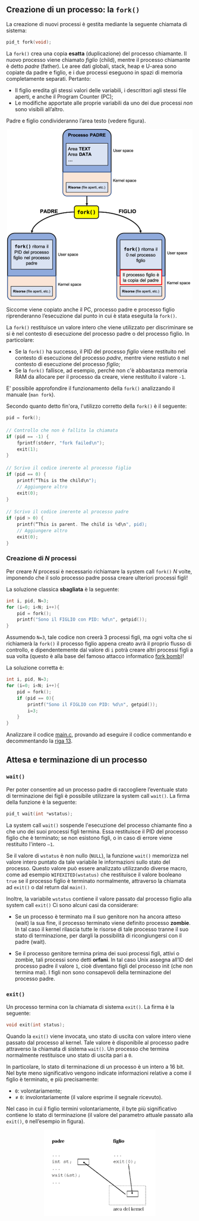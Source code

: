 ## Creazione di un processo: la ``fork()``

La creazione di nuovi processi è gestita mediante la seguente chiamata di sistema:

```	c
pid_t fork(void);
```

La ``fork()`` crea una copia **esatta** (duplicazione) del processo chiamante. Il nuovo processo viene chiamato *figlio* (child), mentre il processo chiamante è detto *padre* (father). Le aree dati globali, stack, heap e U-area sono copiate da padre e figlio, e i due processi eseguono in spazi di memoria completamente separati. Pertanto:

- Il figlio eredita gli stessi valori delle variabili, i descrittori agli stessi file aperti, e anche il Program Counter (PC);
- Le modifiche apportate alle proprie variabili da uno dei due processi _non_ sono visibili all’altro.

Padre e figlio condivideranno l’area testo (vedere figura).

<p align="center">
<img src="../images/fork_parent_child.png" width="500" > 
</p>


Siccome viene copiato anche il PC, processo padre e processo figlio riprenderanno l’esecuzione dal punto in cui è stata eseguita la ``fork()``. 

La ``fork()`` restituisce un valore intero che viene utilizzato per discriminare se si è nel contesto di esecuzione del processo padre o del processo figlio. In particolare:

- Se la ``fork()`` ha successo, il PID del processo *figlio* viene restituito nel contesto di esecuzione del processo *padre*, mentre viene restiuto ``0`` nel contesto di esecuzione del processo *figlio*;
- Se la ``fork()`` fallisce, ad esempio, perchè non c'è abbastanza memoria RAM da allocare per il processo da creare, viene restituito il valore ``-1``.

E' possibile approfondire il funzionamento della ``fork()`` analizzando il manuale (``man fork``).

Secondo quanto detto fin'ora, l'utilizzo corretto della ``fork()`` è il seguente:

```c
pid = fork();
 
// Controllo che non è fallita la chiamata
if (pid == -1) { 
	fprintf(stderr, "fork failed\n"); 
	exit(1); 
} 

// Scrivo il codice inerente al processo figlio
if (pid == 0) { 
	printf(“This is the child\n"); 
	// Aggiungere altro
	exit(0); 
} 

// Scrivo il codice inerente al processo padre
if (pid > 0) { 
	printf(“This is parent. The child is %d\n", pid); 
	// Aggiungere altro
	exit(0); 
}
```

### Creazione di *N* processi

Per creare *N* processi è necessario richiamare la system call ``fork()`` *N* volte, imponendo che il solo processo padre possa creare ulteriori processi figli!

La soluzione classica **sbagliata** è la seguente:

```c
int i, pid, N=3;
for (i=0; i<N; i++){
	pid = fork();
	printf("Sono il FIGLIO con PID: %d\n", getpid());
}
```

Assumendo ``N=3``, tale codice non creerà 3 processi figli, ma ogni volta che si richiamerà la ``fork()`` il processo figlio appena creato avrà il proprio flusso di controllo, e dipendentemente dal valore di ``i`` potrà creare altri processi figli a sua volta (questo è alla base del famoso attacco informatico [fork bomb](https://en.wikipedia.org/wiki/Fork_bomb))!

La soluzione corretta è:

```c
int i, pid, N=3;
for (i=0; i<N; i++){
	pid = fork();
	if (pid == 0){
		printf("Sono il FIGLIO con PID: %d\n", getpid());
		i=3;
	}
}
```

Analizzare il codice [main.c](main.c), provando ad eseguire il codice commentando e decommentando la [riga 13](main.c#L13).





## Attesa e terminazione di un processo

### ``wait()``

Per poter consentire ad un processo padre di raccogliere l’eventuale stato di terminazione dei figli è possibile utilizzare la system call ``wait()``. La firma della funzione è la seguente:

```c
pid_t wait(int *wstatus);
```

La system call ``wait()`` sospende l'esecuzione del processo chiamante fino a che uno dei suoi processi figli termina. Essa restituisce il PID del processo figlio che è terminato; se non esistono figli, o in caso di errore viene restituito l'intero ``–1``.

Se il valore di ``wstatus`` è non nullo (``NULL``), la funzione ``wait()`` memorizza nel valore intero puntato da tale variabile le informazioni sullo stato del processo. Questo valore può essere analizzato utilizzando diverse macro, come ad esempio ``WIFEXITED(wstatus)`` che restituisce il valore booleano ``true`` se il processo figlio è terminato normalmente, attraverso la chiamata ad ``exit()`` o dal return dal ``main()``.

Inoltre, la variabile ``wstatus`` contiene il valore passato dal processo figlio alla system call ``exit()``
Ci sono alcuni casi da considerare:

- Se un processo è terminato ma il suo genitore non ha ancora atteso (wait) la sua fine, il processo terminato viene definito processo **zombie**. In tal caso il kernel rilascia tutte le risorse di tale processo tranne il suo stato di terminazione, per dargli la possibilità di ricongiungersi con il padre (wait).

- Se il processo genitore termina prima dei suoi processi figli, attivi o zombie, tali processi sono detti **orfani**. In tal caso Unix assegna all’ID del processo padre il valore ``1``, cioè diventano figli del processo init (che non termina mai). I figli non sono consapevoli della terminazione del processo padre.

### ``exit()``

Un processo termina con la chiamata di sistema ``exit()``. La firma è la seguente:

```c
void exit(int status);
```

Quando la ``exit()`` viene invocata, uno stato di uscita con valore intero viene passato dal processo al kernel. Tale valore è disponibile al processo padre attraverso la chiamata di sistema ``wait()``. Un processo che termina normalmente restituisce uno stato di uscita pari a ``0``.

In particolare, lo stato di terminazione di un processo è un intero a 16 bit. Nel byte meno significativo vengono indicate informazioni relative a come il figlio è terminato, e più precisamente:

- ``0``: volontariamente;
- <span>&#8800;</span> ``0``: involontariamente (il valore esprime il segnale ricevuto).

Nel caso in cui il figlio termini volontariamente, il byte più significativo contiene lo stato di terminazione (il valore del parametro attuale passato alla ``exit()``, ``0`` nell’esempio in figura).  

<p align="center">
<img src="../images/wait_and_exit.png" width="300" > 
</p>

